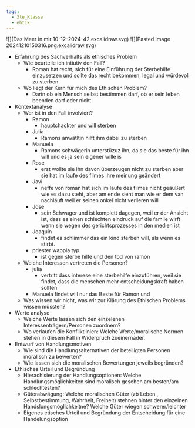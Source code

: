 ```yaml
---
tags:
  - 3te_Klasse
  - ehtik
---
```

![](Das Meer in mir 10-12-2024-42.excalidraw.svg)
![](Pasted image 20241210150316.png.excalidraw.svg)
- Erfahrung des Sachverhalts als ethisches Problem
	- Wie beurteile ich intiutiv den Fall?
		- Roman hat recht, sich für eine Einführung der Sterbehilfe einzusetzen und sollte das recht bekommen, legal und würdevoll zu sterben
	- Wo liegt der Kern für mich des Ethischen Problem?
		- Darin ob ein Mensch selbst bestimmen darf, ob er sein leben beenden darf oder nicht.
- Kontextanalyse
	- Wer ist in den Fall involviert?
		- Ramon
			- hauptchackter und will sterben
		- Julia
			- Ramons anwätltin hilft ihm dabei zu sterben
		- Manuela
			- Ramons schwägerin unterstüzuz ihn, da sie das beste für ihn will und es ja sein eigener wille is
		- Rose
			- erst wollte sie ihn davon überzeugen nicht zu sterben aber sie hat im laufe des filmes ihre meinung geändert
		- Javi
			- neffe von roman hat sich im laufe des filmes nicht geäußert wie es dazu steht, aber am ende sieht man wie er dem van nachläuft weil er seinen onkel nicht verlieren will
		- Jose
			- sein Schwager und ist komplett dagegen, weil er der Ansicht ist, dass es einen schlechten eindruck auf die famile wirft wenn sie wegen des gerichtsprozesses in den medien ist
		- Joaquin
			- findet es schlimmer das ein kind sterben will, als wenn es stirbt.
		- priester wappla typ
			- ist gegen sterbe hilfe und den tod von ramon
	- Welche Interessen vertreten die Personen?
		- julia
			- vertritt dass interese eine sterbehilfe einzuführen, weil sie findet, dass die menschen mehr entscheidungskraft haben sollten
		- Manuela findet will nur das Beste für Ramon und 
	- Was wissen wir nicht, was wir zur Klärung des Ethischen Problems wissen müssten?
- Werte analyse
	- Welche Werte lassen sich den einzelenen Interessenträgern/Personen zuordnern?
	- Wo verlaufen die Konfliktlinien: Welche Werte/moralische Normen stehen in diesem Fall in Widerpruch zueinernader.
- Entwurf von Handlungsmotiven
	- Wie sind die Handlungsalternativen der beteiligten Personen moralisch zu bewerten?
	- Wie lassen sich die moralischen Bewertungen jeweils begründen?
- Ethisches Urteil und Begründung
	- Hierachisierung der Handlungsoptionen: Welche Handlungsmöglichkeiten sind moralisch gesehen am besten/am schlechtesten?
	- Güterabwägung: Welche moralischen Güter (zb Leben , Selbstbestimmung, Wahrheit, Freiheit) stehnen hinter den einzelnen Handslungsmöglichkeitne? Welche Güter wiegen schwerer/leichter
	- Eigenes etisches Urteil und Begründung der Entscheidung für eine Handelungsoption